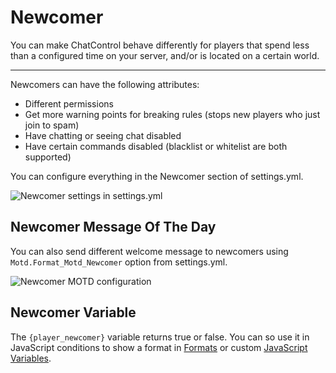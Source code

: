 # Newcomer

You can make ChatControl behave differently for players that spend less than a configured time on your server, and/or is located on a certain world.

---

Newcomers can have the following attributes:

* Different permissions
* Get more warning points for breaking rules (stops new players who just join to spam)
* Have chatting or seeing chat disabled
* Have certain commands disabled (blacklist or whitelist are both supported)

You can configure everything in the Newcomer section of settings.yml.

<div class="image-container">
  <img src="https://i.imgur.com/mzUFFcW.png" alt="Newcomer settings in settings.yml" />
</div>

## Newcomer Message Of The Day

You can also send different welcome message to newcomers using `Motd.Format_Motd_Newcomer` option from settings.yml.

<div class="image-container">
  <img src="https://i.imgur.com/YPucDl4.png" alt="Newcomer MOTD configuration" />
</div>

## Newcomer Variable

The `{player_newcomer}` variable returns true or false. You can so use it in JavaScript conditions to show a format in [Formats](formats) or custom [JavaScript Variables](javascript-variables).

